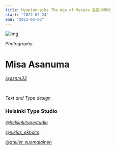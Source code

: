 ```yaml
---
title: Myopian·aika The·Age·of·Myopia 近視の時代
start: "2022-02-24"
end: "2022-03-03"
---
```


![Img](https://i.imgur.com/GibN0sp.jpg)

*Photography*

# Misa Asanuma

[*@asnm33*](https://www.instagram.com/asnm33)

<br>

*Text and Type design*

### Helsinki Type Studio

[*@helsinkitypestudio*](https://www.instagram.com/helsinkitypestudio)

[*@niklas_ekholm*](https://www.instagram.com/niklas_elkholm)

[*@atelier_suomalainen*](https://www.instagram.com/atelier_suomalainen)